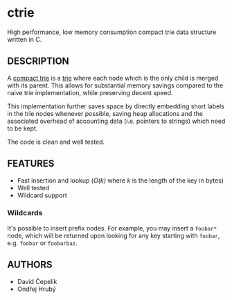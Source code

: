 # ctrie

High performance, low memory consumption compact trie data structure written in C. 

## DESCRIPTION

A [compact trie](https://en.wikipedia.org/wiki/Radix_tree) is a
[trie](https://en.wikipedia.org/wiki/Trie) where each node which is the only
child is merged with its parent. This allows for substantial memory savings
compared to the naive trie implementation, while preserving decent speed.

This implementation further saves space by directly embedding short labels in
the trie nodes whenever possible, saving heap allocations and the associated
overhead of accounting data (i.e. pointers to strings) which need to be kept.

The code is clean and well tested.

## FEATURES

 - Fast insertion and lookup (*O(k)* where *k* is the length of the key in bytes)
 - Well tested
 - Wildcard support

### Wildcards

It's possible to insert prefix nodes. For example, you may insert a `foobar*`
node, which will be returned upon looking for any key starting with `foobar`,
e.g. `foobar` or `foobarbaz`.

## AUTHORS

 - David Čepelík
 - Ondřej Hrubý
